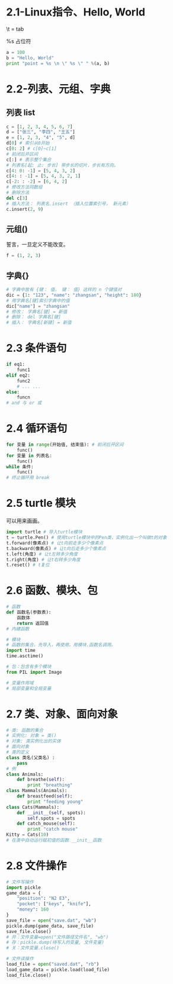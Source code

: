 # 2.1-Linux指令、Hello, World

\t = tab

%s 占位符

```python
a = 100
b = "Hello, World"
print "point = %s \n \" %s \" " %(a, b)
```

# 2.2-列表、元组、字典

## 列表 list

```python
c = [1, 2, 3, 4, 5, 6, 7]
d = ["张三", "李四", "王五"]
e = [1, 2, 3, "4", "5", d]
d[0] # 索引从0开始
c[0: 2] # c[0]~c[1]
# 前闭后开区间
c[:] # 表示整个集合
# 列表名[起: 止: 步长] 带步长的切片，步长有方向。
c[4: 0: -1] = [5, 4, 3, 2]
c[4: : -1] = [5, 4, 3, 2, 1]
c[-2: : -2] = [6, 4, 2]
# 修改方法同数组
# 删除方法
del c[3]
# 插入方法： 列表名.insert （插入位置索引号， 新元素）
c.insert(2, 9)

```

## 元组() 

誓言，一旦定义不能改变。

```python
f = (1, 2, 3)
```



## 字典{}

```python
# 字典中放有 {键： 值， 键： 值} 这样的 n 个键值对
dic = {1: "123", "name": "zhangsan", "height": 180}
# 用字典名[键]索引字典中的值
dic["name"] = "zhangsan"
# 修改： 字典名[键] = 新值
# 删除： del 字典名[键]
# 插入： 字典名[新键] = 新值
```

# 2.3 条件语句

```python
if eq1:
	func1
elif eq2:
    func2
    # ... ...
else:
    funcn
# and 与 or 或
```



# 2.4 循环语句

```python
for 变量 in range(开始值, 结束值): # 前闭后开区间
	func()
for 变量 in 列表名: 
	func()
while 条件:
	func()
# 终止循环用 break
```



# 2.5 turtle 模块

可以用来画画。

```python
import turtle # 导入turtle模块
t = turtle.Pen() # 使用turtle模块中的Pen类，实例化出一个叫做t的对象
t.forward(像素点) # 让t向前走多少个像素点
t.backward(像素点) # 让t向后走多少个像素点
t.left(角度) # 让t左转多少角度
t.right(角度) # 让t右转多少角度
t.reset() # t复位
```



# 2.6 函数、模块、包

```python
# 函数 
def 函数名(参数表):
    函数体
	return 返回值
# 内建函数

# 模块
# 函数的集合，先导入，再使用。用模块.函数名调用。
import time
time.asctime()

# 包：包含有多个模块
from PIL import Image

# 变量作用域
# 局部变量和全局变量
```



# 2.7 类、对象、面向对象

```python
# 类: 函数的集合
# 实例化: 对象 = 类()
# 对象: 类实例化出的实体
# 面向对象
# 类的定义
class 类名(父类名) :
    pass
# 例
class Animals:
    def breathe(self):
        print "breathing"
class Mammals(Animals):
    def breastfeed(self):
        print "feeding young"
class Cats(Mammals):
    def __init__(self, spots):
        self.spots = spots
    def catch_mouse(self):
        print "catch mouse"
Kitty = Cats(10)
# 在类中自动运行赋初值的函数 __init__函数
```



# 2.8 文件操作

```python
# 文件写操作
import pickle
game_data = {
    "position": "N2 E3",
    "pocket": ["keys", "knife"],
    "money": 160
}
save_file = open("save.dat", "wb")
pickle.dump(game_data, save_file)
save_file.close()
# 开：文件变量=open("文件路径文件名", "wb")
# 存：pickle.dump(待写入的变量, 文件变量)
# 关：文件变量.close()

# 文件读操作
load_file = open("saved.dat", "rb")
load_game_data = pickle.load(load_file)
load_file.close()
```

